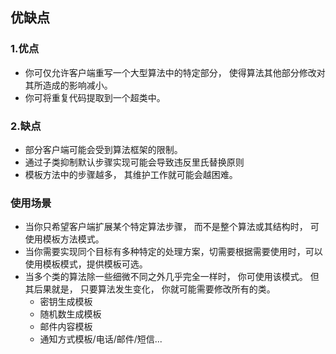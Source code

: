 ## 优缺点
### 1.优点
+ 你可仅允许客户端重写一个大型算法中的特定部分， 使得算法其他部分修改对其所造成的影响减小。
+ 你可将重复代码提取到一个超类中。
### 2.缺点
+ 部分客户端可能会受到算法框架的限制。
+ 通过子类抑制默认步骤实现可能会导致违反里氏替换原则
+ 模板方法中的步骤越多， 其维护工作就可能会越困难。
### 使用场景
+ 当你只希望客户端扩展某个特定算法步骤， 而不是整个算法或其结构时， 可使用模板方法模式。
+ 当你需要实现同个目标有多种特定的处理方案，切需要根据需要使用时，可以使用模板模式，提供模板可选。
+ 当多个类的算法除一些细微不同之外几乎完全一样时， 你可使用该模式。 但其后果就是， 只要算法发生变化， 你就可能需要修改所有的类。
  + 密钥生成模板
  + 随机数生成模板
  + 邮件内容模板
  + 通知方式模板/电话/邮件/短信...